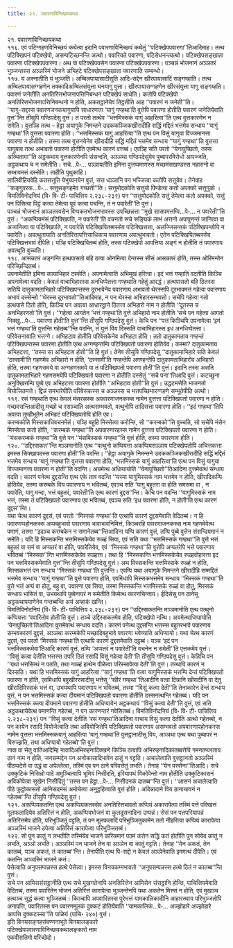 ```yaml
---
title: २१. पवारणाविनिच्छयकथा

---
```

२१. पवारणाविनिच्छयकथा  
११६. एवं पटिग्गहणविनिच्छयं कथेत्वा इदानि पवारणाविनिच्छयं कथेतुं ‘‘पटिक्खेपपवारणा’’तिआदिमाह। तत्थ पटिक्खिपनं पटिक्खेपो, असम्पटिच्छनन्ति अत्थो। पवारियते पवारणा, पटिसेधनन्त्यत्थो। पटिक्खेपसङ्खाता पवारणा पटिक्खेपपवारणा। अथ वा पटिक्खेपवसेन पवारणा पटिक्खेपपवारणा। पञ्चन्नं भोजनानं अञ्ञतरं भुञ्जन्तस्स अञ्ञस्मिं भोजने अभिहटे पटिक्खेपसङ्खाता पवारणाति सम्बन्धो।  
११७. यं अस्नातीति यं भुञ्जति। अम्बिलपायासादीसूति आदि-सद्देन खीरपायासादिं सङ्गण्हाति। तत्थ अम्बिलपायासग्गहणेन तक्कादिअम्बिलसंयुत्ता घनयागु वुत्ता। खीरपायासग्गहणेन खीरसंयुत्ता यागु सङ्गय्हति। पवारणं जनेतीति अनतिरित्तभोजनापत्तिनिबन्धनं पटिक्खेपं साधेति। कतोपि पटिक्खेपो अनतिरित्तभोजनापत्तिनिबन्धनो न होति, अकतट्ठानेयेव तिट्ठतीति आह ‘‘पवारणं न जनेती’’ति।  
‘‘यागु-सद्दस्स पवारणजनकयागुयापि साधारणत्ता ‘यागुं गण्हथा’ति वुत्तेपि पवारणा होतीति पवारणं जनेतियेवाति वुत्त’’न्ति तीसुपि गण्ठिपदेसु वुत्तं। तं परतो तत्थेव ‘‘भत्तमिस्सकं यागुं आहरित्वा’’ति एत्थ वुत्तकारणेन न समेति। वुत्तञ्हि तत्थ – हेट्ठा अयागुके निमन्तने उदककञ्जिकखीरादीहि सद्धिं मद्दितं भत्तमेव सन्धाय ‘‘यागुं गण्हथा’’ति वुत्तत्ता पवारणा होति। ‘‘भत्तमिस्सकं यागुं आहरित्वा’’ति एत्थ पन विसुं यागुया विज्जमानत्ता पवारणा न होतीति। तस्मा तत्थ वुत्तनयेनेव खीरादीहि सद्धिं मद्दितं भत्तमेव सन्धाय ‘‘यागुं गण्हथा’’ति वुत्तत्ता यागुयाव तत्थ अभावतो पवारणा होतीति एवमेत्थ कारणं वत्तब्बं। एवञ्हि सति परतो ‘‘येनापुच्छितो, तस्स अत्थिताया’’ति अट्ठकथाय वुत्तकारणेनपि संसन्दति, अञ्ञथा गण्ठिपदेसुयेव पुब्बापरविरोधो आपज्जति, अट्ठकथाय च न समेतीति। सचे…पे॰… पञ्ञायतीति इमिना वुत्तप्पमाणस्स मच्छमंसखण्डस्स नहारुनो वा सब्भावमत्तं दस्सेति। ताहीति पुथुकाहि।  
सालिवीहियवेहि कतसत्तूति येभुय्यनयेन वुत्तं, सत्त धञ्ञानि पन भज्जित्वा कतोपि सत्तुयेव। तेनेवाह ‘‘कङ्गुवरक…पे॰… सत्तुसङ्गहमेव गच्छती’’ति। सत्तुमोदकोति सत्तुयो पिण्डेत्वा कतो अपक्को सत्तुगुळो । विमतिविनोदनियं (वि॰ वि॰ टी॰ पाचित्तिय २.२३८-२३९) पन ‘‘सत्तुमोदकोति सत्तुं तेमेत्वा कतो अपक्को, सत्तुं पन पिसित्वा पिट्ठं कत्वा तेमेत्वा पूवं कत्वा पचन्ति, तं न पवारेती’’ति वुत्तं।  
पञ्चन्नं भोजनानं अञ्ञतरवसेन विप्पकतभोजनभावस्स उपच्छिन्नत्ता ‘‘मुखे सासपमत्तम्पि…पे॰… न पवारेती’’ति वुत्तं। ‘‘अकप्पियमंसं पटिक्खिपति, न पवारेती’’ति वचनतो सचे सङ्घिकं लाभं अत्तनो अपापुणन्तं जानित्वा वा अजानित्वा वा पटिक्खिपति, न पवारेति पटिक्खिपितब्बस्सेव पटिक्खित्तत्ता, अलज्जिसन्तकं पटिक्खिपन्तोपि न पवारेति। अवत्थुतायाति अनतिरित्तापत्तिसाधिकाय पवारणाय अवत्थुभावतो। एतेन पटिक्खिपितब्बस्सेव पटिक्खित्तभावं दीपेति। यञ्हि पटिक्खिपितब्बं होति, तस्स पटिक्खेपो आपत्तिया अङ्गं न होतीति तं पवारणाय अवत्थूति वुच्चति।  
११८. आसन्नतरं अङ्गन्ति हत्थपासतो बहि ठत्वा ओनमित्वा देन्तस्स सीसं आसन्नतरं होति, तस्स ओरिमन्तेन परिच्छिन्दितब्बं।  
उपनामेतीति इमिना कायाभिहारं दस्सेति। अपनामेत्वाति अभिमुखं हरित्वा। इदं भत्तं गण्हाति वदतीति किञ्चि अपनामेत्वा वदति। केवलं वाचाभिहारस्स अनधिप्पेतत्ता गण्हथाति गहेतुं आरद्धं। हत्थपासतो बहि ठितस्स सतिपि दातुकामताभिहारे पटिक्खिपन्तस्स दूरभावेनेव पवारणाय अभावतो थेरस्सपि दूरभावमत्तं गहेत्वा पवारणाय अभावं दस्सेन्तो ‘‘थेरस्स दूरभावतो’’तिआदिमाह, न पन थेरस्स अभिहारसम्भवतो। सचेपि गहेत्वा गतो हत्थपासे ठितो होति, किञ्चि पन अवत्वा आधारट्ठाने ठितत्ता अभिहारो नाम न होतीति ‘‘दूतस्स च अनभिहरणतो’’ति वुत्तं। ‘‘गहेत्वा आगतेन ‘भत्तं गण्हथा’ति वुत्ते अभिहारो नाम होतीति ‘सचे पन गहेत्वा आगतो भिक्खु…पे॰… पवारणा होती’ति वुत्त’’न्ति तीसुपि गण्ठिपदेसु वुत्तं। केचि पन ‘‘पत्तं किञ्चिपि उपनामेत्वा ‘इमं भत्तं गण्हथा’ति वुत्तन्ति गहेतब्ब’’न्ति वदन्ति, तं युत्तं विय दिस्सति वाचाभिहारस्स इध अनधिप्पेतत्ता।  
परिवेसनायाति भत्तग्गे। अभिहटाव होतीति परिवेसकेनेव अभिहटा होति। ततो दातुकामताय गण्हन्तं पटिक्खिपन्तस्स पवारणा होतीति एत्थ अग्गण्हन्तम्पि पटिक्खिपतो पवारणा होतियेव। कस्मा? दातुकामताय अभिहटत्ता, ‘‘तस्मा सा अभिहटाव होती’’ति हि वुत्तं। तेनेव तीसुपि गण्ठिपदेसु ‘‘दातुकामाभिहारे सति केवलं ‘दस्सामी’ति गहणमेव अभिहारो न होति, ‘दस्सामी’ति गण्हन्तेपि अगण्हन्तेपि दातुकामताभिहारोव अभिहारो होति, तस्मा गहणसमये वा अग्गहणसमये वा तं पटिक्खिपतो पवारणा होती’’ति वुत्तं। इदानि तस्स असति दातुकामताभिहारे गहणसमयेपि पटिक्खिपतो पवारणा न होतीति दस्सेतुं ‘‘सचे पना’’तिआदि वुत्तं। कटच्छुना अनुक्खित्तम्पि पुब्बे एव अभिहटत्ता पवारणा होतीति ‘‘अभिहटाव होती’’ति वुत्तं। उद्धटमत्तेति भाजनतो वियोजितमत्ते। द्विन्नं समभारेपीति परिवेसकस्स च अञ्ञस्स च भत्तपच्छिभारग्गहणे सम्भूतेपीति अत्थो।  
११९. रसं गण्हथाति एत्थ केवलं मंसरसस्स अपवारणाजनकस्स नामेन वुत्तत्ता पटिक्खिपतो पवारणा न होति। मच्छरसन्तिआदीसु मच्छो च रसञ्चाति अत्थसम्भवतो, वत्थुनोपि तादिसत्ता पवारणा होति। ‘‘इदं गण्हथा’’तिपि अवत्वा तुण्हीभूतेन अभिहटं पटिक्खिपतोपि होति एव।  
करम्बकोति मिस्सकाधिवचनमेतं। यञ्हि बहूहि मिस्सेत्वा करोन्ति, सो ‘‘करम्बको’’ति वुच्चति, सो सचेपि मंसेन मिस्सेत्वा कतो होति, ‘‘करम्बकं गण्हथा’’ति अपवारणारहस्स नामेन वुत्तत्ता पटिक्खिपतो पवारणा न होति। ‘‘मंसकरम्बकं गण्हथा’’ति वुत्ते पन ‘‘मंसमिस्सकं गण्हथा’’ति वुत्तं होति, तस्मा पवारणाव होति।  
१२०. ‘‘उद्दिस्सकत’’न्ति मञ्ञमानोति एत्थ ‘‘वत्थुनो कप्पियत्ता अकप्पियसञ्ञाय पटिक्खेपतोपि अचित्तकत्ता इमस्स सिक्खापदस्स पवारणा होती’’ति वदन्ति। ‘‘हेट्ठा अयागुके निमन्तने उदककञ्जिकखीरादीहि सद्धिं मद्दितं भत्तमेव सन्धाय ‘यागुं गण्हथा’ति वुत्तत्ता पवारणा होति, ‘भत्तमिस्सकं यागुं आहरित्वा’ति एत्थ पन विसुं यागुया विज्जमानत्ता पवारणा न होती’’ति वदन्ति। अयमेत्थ अधिप्पायोति ‘‘येनापुच्छितो’’तिआदिना वुत्तमेवत्थं सन्धाय वदति। कारणं पनेत्थ दुद्दसन्ति एत्थ एके ताव वदन्ति ‘‘यस्मा यागुमिस्सकं नाम भत्तमेव न होति, खीरादिकम्पि होतियेव, तस्मा करम्बके विय पवारणाय न भवितब्बं, एवञ्च सति ‘यागु बहुतरा वा होति समसमा वा , न पवारेति, यागु मन्दा, भत्तं बहुतरं, पवारेती’ति एत्थ कारणं दुद्दस’’न्ति। केचि पन वदन्ति ‘‘यागुमिस्सकं नाम भत्तं, तस्मा तं पटिक्खिपतो पवारणाय एव भवितब्बं, एवञ्च सति ‘इध पवारणा होति, न होती’ति एत्थ कारणं दुद्दस’’न्ति।  
यथा चेत्थ कारणं दुद्दसं, एवं परतो ‘‘मिस्सकं गण्हथा’’ति एत्थापि कारणं दुद्दसमेवाति वेदितब्बं। न हि पवारणप्पहोनकस्स अप्पबहुभावो पवारणाय भावाभावनिमित्तं, किञ्चरहि पवारणाजनकस्स नाम गहणमेवेत्थ पमाणं, तस्मा ‘‘इदञ्च करम्बकेन न समानेतब्ब’’न्तिआदिना यम्पि कारणं वुत्तं, तम्पि पुब्बे वुत्तेन संसन्दियमानं न समेति। यदि हि मिस्सकन्ति भत्तमिस्सकेयेव रुळ्हं सिया, एवं सति यथा ‘‘भत्तमिस्सकं गण्हथा’’ति वुत्ते भत्तं बहुतरं वा समं वा अप्पतरं वा होति, पवारेतियेव, एवं ‘‘मिस्सकं गण्हथा’’ति वुत्तेपि अप्पतरेपि भत्ते पवारणाय भवितब्बं ‘‘मिस्सक’’न्ति भत्तमिस्सकेयेव रुळ्हत्ता। तथा हि ‘‘मिस्सकन्ति भत्तमिस्सकेयेव रुळ्हवोहारत्ता इदं पन भत्तमिस्सकमेवाति वुत्त’’न्ति तीसुपि गण्ठिपदेसु वुत्तं। अथ मिस्सकन्ति भत्तमिस्सके रुळ्हं न होति, मिस्सकभत्तं पन सन्धाय ‘‘मिस्सकं गण्हथा’’ति वुत्तन्ति। एवम्पि यथा अयागुके निमन्तने खीरादीहि सम्मद्दितं भत्तमेव सन्धाय ‘‘यागुं गण्हथा’’ति वुत्ते पवारणा होति, एवमिधापि मिस्सकभत्तमेव सन्धाय ‘‘मिस्सकं गण्हथा’’ति वुत्ते भत्तं अप्पं वा होतु, बहु वा, पवारणा एव सिया, तस्मा मिस्सकन्ति भत्तमिस्सके रुळ्हं वा होतु, मिस्सकं सन्धाय भासितं वा, उभयथापि पुब्बेनापरं न समेतीति किमेत्थ कारणचिन्ताय। ईदिसेसु पन ठानेसु अट्ठकथापमाणेनेव गन्तब्बन्ति अयं अम्हाकं खन्ति।  
विमतिविनोदनियं (वि॰ वि॰ टी॰ पाचित्तिय २.२३८-२३९) पन ‘‘उद्दिस्सकतन्ति मञ्ञमानोति एत्थ वत्थुनो कप्पियत्ता ‘पवारितोव होती’ति वुत्तं। तञ्चे उद्दिस्सकतमेव होति, पटिक्खेपो नत्थि। अयमेत्थाधिप्पायोति ‘येनापुच्छितो’तिआदिना वुत्तमेवत्थं सन्धाय वदति। कारणं पनेत्थ दुद्दसन्ति भत्तस्स बहुतरभावे पवारणाय सम्भवकारणं दुद्दसं, अञ्ञथा करम्बकेपि मच्छादिबहुभावे पवारणा भवेय्याति अधिप्पायो। यथा चेत्थ कारणं दुद्दसं, एवं परतो ‘मिस्सकं गण्हथा’ति एत्थापि कारणं दुद्दसमेवाति दट्ठब्बं। यञ्च ‘इदं पन भत्तमिस्सकमेवा’तिआदि कारणं वुत्तं, तम्पि ‘अप्पतरं न पवारेती’ति वचनेन न समेती’’ति एत्तकमेव वुत्तं।  
‘‘विसुं कत्वा देतीति भत्तस्स उपरि ठितं रसादिं विसुं गहेत्वा देती’’ति तीसुपि गण्ठिपदेसु वुत्तं। केहिचि पन ‘‘यथा भत्तसित्थं न पतति, तथा गाळ्हं हत्थेन पीळेत्वा परिस्सावेत्वा देती’’ति वुत्तं। तत्थापि कारणं न दिस्सति। यथा हि भत्तमिस्सकं यागुं आहरित्वा ‘‘यागुं गण्हथा’’ति वत्वा यागुमिस्सकं भत्तम्पि देन्तं पटिक्खिपतो पवारणा न होति, एवमिधापि बहुखीररसादीसु भत्तेसु ‘‘खीरं गण्हथा’’तिआदीनि वत्वा दिन्नानि खीरादीनि वा देतु खीरादिमिस्सकं भत्तं वा, उभयथापि पवारणाय न भवितब्बं, तस्मा ‘‘विसुं कत्वा देती’’ति तेनाकारेन देन्तं सन्धाय वुत्तं, न पन भत्तमिस्सकं कत्वा दीयमानं पटिक्खिपतो पवारणा होतीति दस्सनत्थन्ति गहेतब्बं। यदि पन भत्तमिस्सकं कत्वा दीयमाने पवारणा होतीति अधिप्पायेन अट्ठकथायं ‘‘विसुं कत्वा देती’’ति वुत्तं, एवं सति अट्ठकथायेवेत्थ पमाणन्ति गहेतब्बं, न पन कारणन्तरं गवेसितब्बं। विमतिविनोदनियं (वि॰ वि॰ टी॰ पाचित्तिय २.२३८-२३९) पन ‘‘विसुं कत्वा देतीति ‘रसं गण्हथा’तिआदिना वाचाय विसुं कत्वा देतीति अत्थो गहेतब्बो, न पन कायेन रसादिं वियोजेत्वाति तथा अवियोजितेपि पटिक्खिपतो पवारणाय असम्भवतो अपवारणापहोनकस्स नामेन वुत्तत्ता भत्तमिस्सकयागुं आहरित्वा ‘यागुं गण्हथा’ति वुत्तट्ठानादीसु विय, अञ्ञथा एत्थ यथा पुब्बापरं न विरुज्झति, तथा अधिप्पायो गहेतब्बो’’ति वुत्तं।  
नावा वा सेतु वातिआदिम्हि नावादिअभिरुहनादिक्खणे किञ्चि ठत्वापि अभिरुहनादिकातब्बत्तेपि गमनतप्परताय ठानं नाम न होति, जनसम्मद्देन पन अनोकासादिभावेन ठातुं न वट्टति। अचालेत्वाति वुत्तट्ठानतो अञ्ञस्मिं पीठप्पदेसे वा उद्धं वा अपेल्लेत्वा, तस्मिं एव पन ठाने परिवत्तेतुं लभति। तेनाह ‘‘येन पस्सेना’’तिआदि। सचे उक्कुटिकं निसिन्नो पादे अमुञ्चित्वापि भूमियं निसीदति, इरियापथं विकोपेन्तो नाम होतीति उक्कुटिकासनं अविकोपेत्वा सुखेन निसीदितुं ‘‘तस्स पन हेट्ठा…पे॰… निसीदनकं दातब्ब’’न्ति वुत्तं। ‘‘आसनं अचालेत्वाति पीठे फुट्ठोकासतो आनिसदमंसं अमोचेत्वा अनुट्ठहित्वाति वुत्तं होति। अदिन्नादाने विय ठानाचावनं न गहेतब्ब’’न्ति तीसुपि गण्ठिपदेसु वुत्तं।  
१२१. अकप्पियकतन्ति एत्थ अकप्पियकतस्सेव अनतिरित्तभावतो कप्पियं अकारापेत्वा तस्मिं पत्ते पक्खित्तं मूलफलादियेव अतिरित्तं न होति, अकप्पियभोजनं वा कुलदूसनादिना उप्पन्नं। सेसं पन पत्तपरियापन्नं अतिरित्तमेव होति, परिभुञ्जितुं वट्टति, तं पन मूलफलादिं परिभुञ्जितुकामेन ततो नीहरित्वा कप्पियं कारापेत्वा अञ्ञस्मिं भाजने ठपेत्वा अतिरित्तं कारापेत्वा परिभुञ्जितब्बं।  
१२२. सो पुन कातुं न लभतीति तस्मिंयेव भाजने करियमानं पठमं कतेन सद्धिं कतं होतीति पुन सोयेव कातुं न लभति, अञ्ञो लभति। अञ्ञस्मिं पन भाजने तेन वा अञ्ञेन वा कातुं वट्टति। तेनाह ‘‘येन अकतं, तेन कातब्बं, यञ्च अकतं, तं कातब्ब’’न्ति। तेनापीति एत्थ पि-सद्दो न केवलं अञ्ञेनेवाति इममत्थं दीपेति। एवं कतन्ति अञ्ञस्मिं भाजने कतं।  
पेसेत्वाति अनुपसम्पन्नस्स हत्थे पेसेत्वा। इमस्स विनयकम्मभावतो ‘‘अनुपसम्पन्नस्स हत्थे ठितं न कातब्ब’’न्ति वुत्तं।  
सचे पन आमिससंसट्ठानीति एत्थ सचे मुखगतेनापि अनतिरित्तेन आमिसेन संसट्ठानि होन्ति, पाचित्तियमेवाति वेदितब्बं, तस्मा पवारितेन भोजनं अतिरित्तं कारापेत्वा भुञ्जन्तेनपि यथा अकतेन मिस्सं न होति, एवं मुखञ्च हत्थञ्च सुद्धं कत्वा भुञ्जितब्बं। किञ्चापि अपवारितस्स पुरेभत्तं यामकालिकादीनि आहारत्थाय परिभुञ्जतोपि अनापत्ति, पवारितस्स पन पवारणमूलकं दुक्कटं होतियेवाति ‘‘यामकालिकं…पे॰… अज्झोहारे अज्झोहारे आपत्ति दुक्कटस्सा’’ति पाळियं (पाचि॰ २४०) वुत्तं।  
इति विनयसङ्गहसंवण्णनाभूते विनयालङ्कारे  
पटिक्खेपपवारणाविनिच्छयकथालङ्कारो नाम  
एकवीसतिमो परिच्छेदो।  